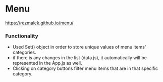 # Menu

https://rezmalek.github.io/menu/

### Functionality
* Used Set() object in order to store unique values of menu items' categories.
* if there is any changes in the list (data.js), it automatically will be represented in the App.js as well.
* Clicking on category buttons filter menu items that are in that specific category.
